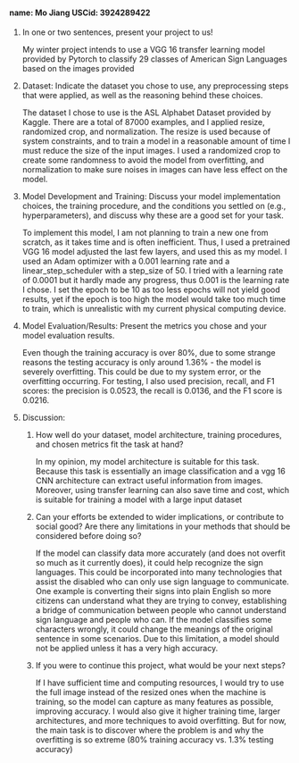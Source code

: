 #### name: Mo Jiang   USCid: 3924289422

1. In one or two sentences, present your project to us!
   
   My winter project intends to use a VGG 16 transfer learning model provided by Pytorch to classify 29 classes of American Sign Languages based on the images provided
2. Dataset: Indicate the dataset you chose to use, any preprocessing steps that were applied, as well as the reasoning behind these choices.
   
   The dataset I chose to use is the ASL Alphabet Dataset provided by Kaggle. There are a total of 87000 examples, and I applied resize, randomized crop, and normalization. The resize is used because of system constraints, and to train a model in a reasonable amount of time I must reduce the size of the input images. I used a randomized crop to create some randomness to avoid the model from overfitting, and normalization to make sure noises in images can have less effect on the model.
3. Model Development and Training: Discuss your model implementation choices, the training procedure, and the conditions you settled on (e.g., hyperparameters), and discuss why these are a good set for your task.
   
   To implement this model, I am not planning to train a new one from scratch, as it takes time and is often inefficient. Thus, I used a pretrained VGG 16 model adjusted the last few layers, and used this as my model. I used an Adam optimizer with a 0.001 learning rate and a linear_step_scheduler with a step_size of 50. I tried with a learning rate of 0.0001 but it hardly made any progress, thus 0.001 is the learning rate I chose. I set the epoch to be 10 as too less epochs will not yield good results, yet if the epoch is too high the model would take too much time to train, which is unrealistic with my current physical computing device.
4. Model Evaluation/Results: Present the metrics you chose and your model evaluation results. 
   
   Even though the training accuracy is over 80%, due to some strange reasons the testing accuracy is only around 1.36% - the model is severely overfitting. This could be due to my system error, or the overfitting occurring. For testing, I also used precision, recall, and F1 scores: the precision is 0.0523, the recall is 0.0136, and the F1 score is 0.0216.
5. Discussion: 
   1. How well do your dataset, model architecture, training procedures, and chosen metrics fit the task at hand? 
      
      In my opinion, my model architecture is suitable for this task. Because this task is essentially an image classification and a vgg 16 CNN architecture can extract useful information from images. Moreover, using transfer learning can also save time and cost, which is suitable for training a model with a large input dataset
   2. Can your efforts be extended to wider implications, or contribute to social good? Are there any limitations in your methods that should be considered before doing so?
      
      If the model can classify data more accurately (and does not overfit so much as it currently does), it could help recognize the sign languages. This could be incorporated into many technologies that assist the disabled who can only use sign language to communicate. One example is converting their signs into plain English so more citizens can understand what they are trying to convey, establishing a bridge of communication between people who cannot understand sign language and people who can. If the model classifies some characters wrongly, it could change the meanings of the original sentence in some scenarios. Due to this limitation, a model should not be applied unless it has a very high accuracy.  
   3. If you were to continue this project, what would be your next steps?
      
      If I have sufficient time and computing resources, I would try to use the full image instead of the resized ones when the machine is training, so the model can capture as many features as possible, improving accuracy. I would also give it higher training time, larger architectures, and more techniques to avoid overfitting. But for now, the main task is to discover where the problem is and why the overfitting is so extreme (80% training accuracy vs. 1.3% testing accuracy)
      
      